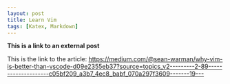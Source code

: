 ```yaml
---
layout: post
title: Learn Vim 
tags: [Katex, Markdown]
---
```


**This is a link to an external post**

This is the link to the article: <https://medium.com/@sean-warman/why-vim-is-better-than-vscode-d09e2355eb37?source=topics_v2---------2-89--------------------c05bf209_a3b7_4ec8_babf_070a297f3609-------19--->



